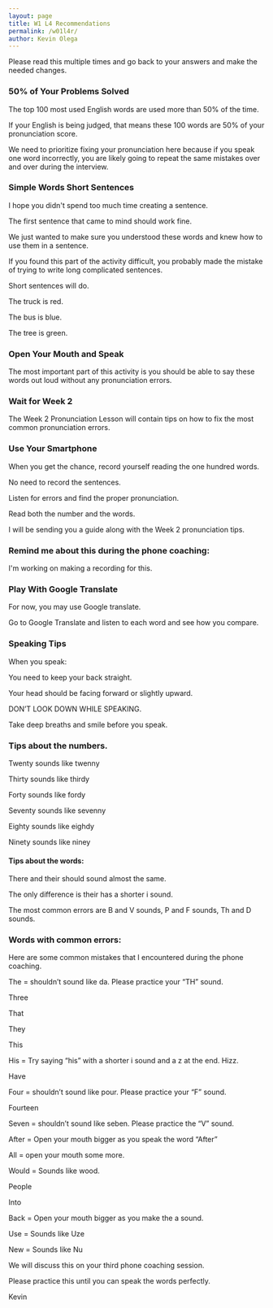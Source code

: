 ```yaml
--- 
layout: page
title: W1 L4 Recommendations
permalink: /w01l4r/ 
author: Kevin Olega 
--- 
```

Please read this multiple times and go back to your answers and make the needed changes.

### 50% of Your Problems Solved

The top 100 most used English words are used more than 50% of the time. 

If your English is being judged, that means these 100 words are 50% of your pronunciation score.

We need to prioritize fixing your pronunciation here because if you speak one word incorrectly, you are likely going to repeat the same mistakes over and over during the interview.

### Simple Words Short Sentences

I hope you didn't spend too much time creating a sentence. 

The first sentence that came to mind should work fine. 

We just wanted to make sure you understood these words and knew how to use them in a sentence.

If you found this part of the activity difficult, you probably made the mistake of trying to write long complicated sentences.

Short sentences will do.

The truck is red.

The bus is blue.

The tree is green.

### Open Your Mouth and Speak

The most important part of this activity is you should be able to say these words out loud without any pronunciation errors.

### Wait for Week 2

The Week 2 Pronunciation Lesson will contain tips on how to fix the most common pronunciation errors.

### Use Your Smartphone

When you get the chance, record yourself reading the one hundred words. 

No need to record the sentences.

Listen for errors and find the proper pronunciation.

Read both the number and the words.

I will be sending you a guide along with the Week 2 pronunciation tips.

### Remind me about this during the phone coaching:

I'm working on making a recording for this. 

### Play With Google Translate

For now, you may use Google translate.

Go to Google Translate and listen to each word and see how you compare.

### Speaking Tips 

When you speak:

You need to keep your back straight.

Your head should be facing forward or slightly upward.

DON’T LOOK DOWN WHILE SPEAKING.

Take deep breaths and smile before you speak.

### Tips about the numbers.

Twenty sounds like twenny

Thirty sounds like thirdy

Forty sounds like fordy

Seventy sounds like sevenny

Eighty sounds like eighdy

Ninety sounds like niney


#### Tips about the words:

There and their should sound almost the same. 

The only difference is their has a shorter i sound.

The most common errors are B and V sounds, P and F sounds, Th and D sounds.

### Words with common errors:

Here are some common mistakes that I encountered during the phone coaching.

The = shouldn’t sound like da. Please practice your “TH” sound.

Three

That

They

This

His = Try saying “his” with a shorter i sound and a z at the end. Hizz.

Have

Four = shouldn’t sound like pour. Please practice your “F” sound.

Fourteen

Seven = shouldn’t sound like seben. Please 
practice the “V” sound.

After = Open your mouth bigger as you speak the word “After”

All = open your mouth some more.

Would = Sounds like wood.

People

Into

Back = Open your mouth bigger as you make the a sound.

Use = Sounds like Uze

New = Sounds like Nu

We will discuss this on your third phone coaching session.

Please practice this until you can speak the words perfectly.

Kevin
